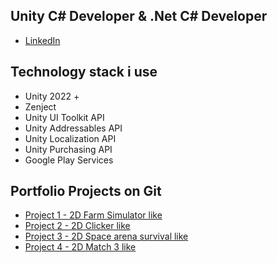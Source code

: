 ## Unity C# Developer & .Net C# Developer
<ul>
  <li><a href="https://www.linkedin.com/in/sergey-gorobets-657a4220a/">LinkedIn</a></li>
</ul>

## Technology stack i use
<ul>
  <li>Unity 2022 +</li>
  <li>Zenject</li>
  <li>Unity UI Toolkit API</li>
  <li>Unity Addressables API</li>
  <li>Unity Localization API</li>
  <li>Unity Purchasing API</li>
  <li>Google Play Services</li>
</ul>

## Portfolio Projects on Git
<ul>
  <li><a href="https://github.com/Westtly25/Farm-Simulator-Like-Unity-2022.3-Zenject">Project 1 - 2D Farm Simulator like</a></li>
  <li><a href="https://github.com/Westtly25/Clicker-Like-Unity2022-Zenject">Project 2 - 2D Clicker like</a></li>
  <li><a href="https://github.com/Westtly25/Space-Invaders-Unity2022-Zenject">Project 3 - 2D Space arena survival like</a></li>
  <li><a href="https://github.com/Westtly25/Potion-Match-3-Unity-2022-Zenject-Unity-Addressables">Project 4 - 2D Match 3 like</a></li>
</ul>
